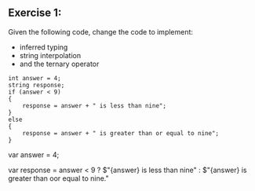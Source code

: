 ## Exercise 1:
Given the following code, change the code to implement:

+ inferred typing
+ string interpolation
+ and the ternary operator
```
int answer = 4;
string response;
if (answer < 9) 
{
    response = answer + " is less than nine";
}
else
{
    response = answer + " is greater than or equal to nine";
}
```
var answer = 4;

var response = answer < 9 ? $"{answer} is less than nine" : $"{answer} is greater than oor equal to nine."